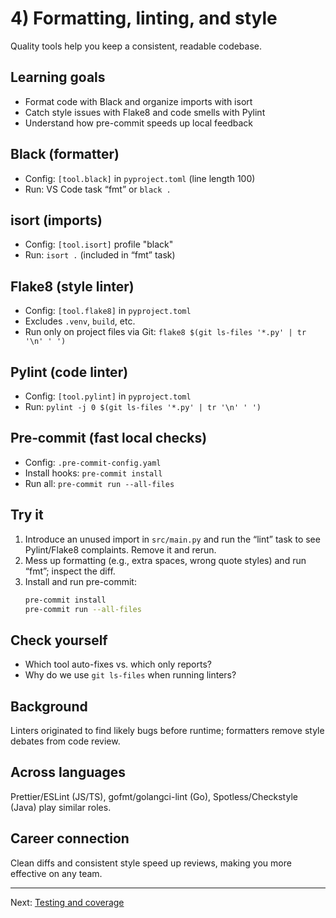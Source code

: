 # 4) Formatting, linting, and style

Quality tools help you keep a consistent, readable codebase.

## Learning goals
- Format code with Black and organize imports with isort
- Catch style issues with Flake8 and code smells with Pylint
- Understand how pre-commit speeds up local feedback

## Black (formatter)
- Config: `[tool.black]` in `pyproject.toml` (line length 100)
- Run: VS Code task “fmt” or `black .`

## isort (imports)
- Config: `[tool.isort]` profile "black"
- Run: `isort .` (included in “fmt” task)

## Flake8 (style linter)
- Config: `[tool.flake8]` in `pyproject.toml`
- Excludes `.venv`, `build`, etc.
- Run only on project files via Git: `flake8 $(git ls-files '*.py' | tr '\n' ' ')`

## Pylint (code linter)
- Config: `[tool.pylint]` in `pyproject.toml`
- Run: `pylint -j 0 $(git ls-files '*.py' | tr '\n' ' ')`

## Pre‑commit (fast local checks)
- Config: `.pre-commit-config.yaml`
- Install hooks: `pre-commit install`
- Run all: `pre-commit run --all-files`

## Try it

1. Introduce an unused import in `src/main.py` and run the “lint” task to see Pylint/Flake8 complaints. Remove it and rerun.
2. Mess up formatting (e.g., extra spaces, wrong quote styles) and run “fmt”; inspect the diff.
3. Install and run pre-commit:
	```zsh
	pre-commit install
	pre-commit run --all-files
	```

## Check yourself

- Which tool auto-fixes vs. which only reports?
- Why do we use `git ls-files` when running linters?

## Background
Linters originated to find likely bugs before runtime; formatters remove style debates from code review.

## Across languages
Prettier/ESLint (JS/TS), gofmt/golangci-lint (Go), Spotless/Checkstyle (Java) play similar roles.

## Career connection
Clean diffs and consistent style speed up reviews, making you more effective on any team.

---

Next: [Testing and coverage](./05-testing.md)
